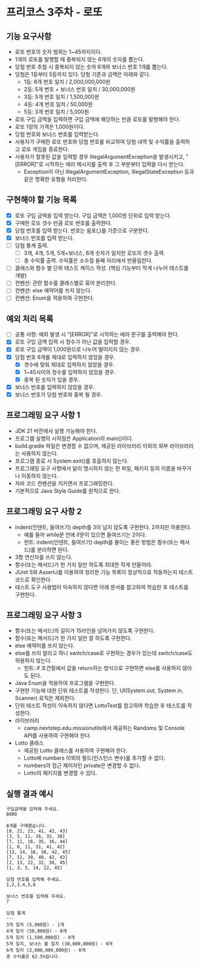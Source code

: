 # 프리코스 3주차 - 로또

## 기능 요구사항
- 로또 번호의 숫자 범위는 1~45까지이다.
- 1개의 로또를 발행할 때 중복되지 않는 6개의 숫자를 뽑는다.
- 당첨 번호 추첨 시 중복되지 않는 숫자 6개와 보너스 번호 1개를 뽑는다.
- 당첨은 1등부터 5등까지 있다. 당첨 기준과 금액은 아래와 같다.
    - 1등: 6개 번호 일치 / 2,000,000,000원
    - 2등: 5개 번호 + 보너스 번호 일치 / 30,000,000원
    - 3등: 5개 번호 일치 / 1,500,000원
    - 4등: 4개 번호 일치 / 50,000원
    - 5등: 3개 번호 일치 / 5,000원
- 로또 구입 금액을 입력하면 구입 금액에 해당하는 만큼 로또를 발행해야 한다.
- 로또 1장의 가격은 1,000원이다.
- 당첨 번호와 보너스 번호를 입력받는다.
- 사용자가 구매한 로또 번호와 당첨 번호를 비교하여 당첨 내역 및 수익률을 출력하고 로또 게임을 종료한다.
- 사용자가 잘못된 값을 입력할 경우 IllegalArgumentException을 발생시키고, "[ERROR]"로 시작하는 에러 메시지를 출력 후 그 부분부터 입력을 다시 받는다.
    - Exception이 아닌 IllegalArgumentException, IllegalStateException 등과 같은 명확한 유형을 처리한다.

## 구현해야 할 기능 목록
- [x] 로또 구입 금액을 입력 받는다. 구입 금액은 1,000원 단위로 입력 받는다.
- [x] 구매한 로또 갯수 만큼 로또 번호를 출력한다.
- [x] 당첨 번호를 입력 받는다. 번호는 쉼포(,)를 기준으로 구분한다.
- [x] 보너스 번호를 입력 받는다.
- [ ] 당첨 통계 출력.
    - [ ] 3개, 4개, 5개, 5개+보너스, 6개 숫자가 일치한 로또의 갯수 출력.
    - [ ] 총 수익률 출력. 수익률은 소수점 둘째 자리에서 반올림한다.
- [ ] 클래스와 함수 별 단위 테스트 케이스 작성. (핵심 기능부터 작게 나누어 테스트를 개발)
- [ ] 컨벤션: 관련 함수를 클래스별로 묶어 분리한다.
- [ ] 컨벤션: else 예약어를 쓰지 않는다.
- [ ] 컨벤션: Enum을 적용하여 구현한다.

## 예외 처리 목록
- [ ] 공통 사항: 예외 발생 시 "[ERROR]"로 시작하는 에러 문구를 출력해야 한다.
- [x] 로또 구입 금액 입력 시 정수가 아닌 값을 입력할 경우.
- [x] 로또 구입 금액이 1,000원으로 나누어 떨어지지 않는 경우.
- [x] 당첨 번호 6개를 제대로 입력하지 않았을 경우.
    - [x] 갯수에 맞춰 제대로 입력하지 않았을 경우.
    - [x] 1~45사이의 정수를 입력하지 않았을 경우.
    - [x] 중복 된 숫자가 있을 경우.
- [x] 보너스 번호를 입력하지 않았을 경우.
- [x] 보너스 번호가 당첨 번호와 중복 될 경우.

## 프로그래밍 요구 사항 1
- JDK 21 버전에서 실행 가능해야 한다.
- 프로그램 실행의 시작점은 Application의 main()이다.
- build.gradle 파일은 변경할 수 없으며, 제공된 라이브러리 이외의 외부 라이브러리는 사용하지 않는다.
- 프로그램 종료 시 System.exit()를 호출하지 않는다.
- 프로그래밍 요구 사항에서 달리 명시하지 않는 한 파일, 패키지 등의 이름을 바꾸거나 이동하지 않는다.
- 자바 코드 컨벤션을 지키면서 프로그래밍한다.
- 기본적으로 Java Style Guide를 원칙으로 한다.

## 프로그래밍 요구 사항 2
- indent(인덴트, 들여쓰기) depth를 3이 넘지 않도록 구현한다. 2까지만 허용한다.
  - 예를 들어 while문 안에 if문이 있으면 들여쓰기는 2이다.
  - 힌트: indent(인덴트, 들여쓰기) depth를 줄이는 좋은 방법은 함수(또는 메서드)를 분리하면 된다.
- 3항 연산자를 쓰지 않는다.
- 함수(또는 메서드)가 한 가지 일만 하도록 최대한 작게 만들어라.
- JUnit 5와 AssertJ를 이용하여 정리한 기능 목록이 정상적으로 작동하는지 테스트 코드로 확인한다.
- 테스트 도구 사용법이 익숙하지 않다면 아래 문서를 참고하여 학습한 후 테스트를 구현한다.

## 프로그래밍 요구 사항 3
- 함수(또는 메서드)의 길이가 15라인을 넘어가지 않도록 구현한다.
- 함수(또는 메서드)가 한 가지 일만 잘 하도록 구현한다.
- else 예약어를 쓰지 않는다.
- else를 쓰지 말라고 하니 switch/case로 구현하는 경우가 있는데 switch/case도 허용하지 않는다.
  - 힌트: if 조건절에서 값을 return하는 방식으로 구현하면 else를 사용하지 않아도 된다.
- Java Enum을 적용하여 프로그램을 구현한다.
- 구현한 기능에 대한 단위 테스트를 작성한다. 단, UI(System.out, System.in, Scanner) 로직은 제외한다.
- 단위 테스트 작성이 익숙하지 않다면 LottoTest를 참고하여 학습한 후 테스트를 작성한다.
- 라이브러리
  - camp.nextstep.edu.missionutils에서 제공하는 Randoms 및 Console API를 사용하여 구현해야 한다.
- Lotto 클래스
  - 제공된 Lotto 클래스를 사용하여 구현해야 한다.
  - Lotto에 numbers 이외의 필드(인스턴스 변수)를 추가할 수 없다.
  - numbers의 접근 제어자인 private은 변경할 수 없다.
  - Lotto의 패키지를 변경할 수 있다.

## 실행 결과 예시
```text
구입금액을 입력해 주세요.
8000

8개를 구매했습니다.
[8, 21, 23, 41, 42, 43] 
[3, 5, 11, 16, 32, 38] 
[7, 11, 16, 35, 36, 44] 
[1, 8, 11, 31, 41, 42] 
[13, 14, 16, 38, 42, 45] 
[7, 11, 30, 40, 42, 43] 
[2, 13, 22, 32, 38, 45] 
[1, 3, 5, 14, 22, 45]

당첨 번호를 입력해 주세요.
1,2,3,4,5,6

보너스 번호를 입력해 주세요.
7

당첨 통계
---
3개 일치 (5,000원) - 1개
4개 일치 (50,000원) - 0개
5개 일치 (1,500,000원) - 0개
5개 일치, 보너스 볼 일치 (30,000,000원) - 0개
6개 일치 (2,000,000,000원) - 0개
총 수익률은 62.5%입니다.
```